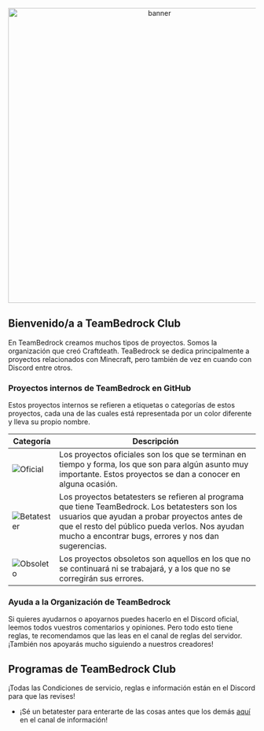 <p align="center">
  <img src="https://cdn.discordapp.com/attachments/1123774309614239744/1123774552246329344/TeamBedrockTitle.png" alt="banner" width=600>
</p>

## Bienvenido/a a TeamBedrock Club

En TeamBedrock creamos muchos tipos de proyectos. Somos la organización que creó Craftdeath. TeaBedrock se dedica principalmente a proyectos relacionados con Minecraft, pero también de vez en cuando con Discord entre otros.

### Proyectos internos de TeamBedrock en GitHub

Estos proyectos internos se refieren a etiquetas o categorías de estos proyectos, cada una de las cuales está representada por un color diferente y lleva su propio nombre.

| Categoría     | Descripción           
| ------------- |-------------|
| ![Oficial](https://img.shields.io/badge/Oficial-2ea967.svg?style=flat) |Los proyectos oficiales son los que se terminan en tiempo y forma, los que son para algún asunto muy importante. Estos proyectos se dan a conocer en alguna ocasión.|
| ![Betatester](https://img.shields.io/badge/Betatesters-yellow.svg?style=flat) |Los proyectos betatesters se refieren al programa que tiene TeamBedrock. Los betatesters son los usuarios que ayudan a probar proyectos antes de que el resto del público pueda verlos. Nos ayudan mucho a encontrar bugs, errores y nos dan sugerencias.|
| ![Obsoleto](https://img.shields.io/badge/Obsoleto-grey.svg?style=flat) | Los proyectos obsoletos son aquellos en los que no se continuará ni se trabajará, y a los que no se corregirán sus errores. |

### Ayuda a la Organización de TeamBedrock

Si quieres ayudarnos o apoyarnos puedes hacerlo en el Discord oficial, leemos todos vuestros comentarios y opiniones. Pero todo esto tiene reglas, te recomendamos que las leas en el canal de reglas del servidor. ¡También nos apoyarás mucho siguiendo a nuestros creadores!

## Programas de TeamBedrock Club
¡Todas las Condiciones de servicio, reglas e información están en el Discord para que las revises!

- ¡Sé un betatester para enterarte de las cosas antes que los demás [aquí](https://discord.gg/MNTC2uTb37) en el canal de información!

